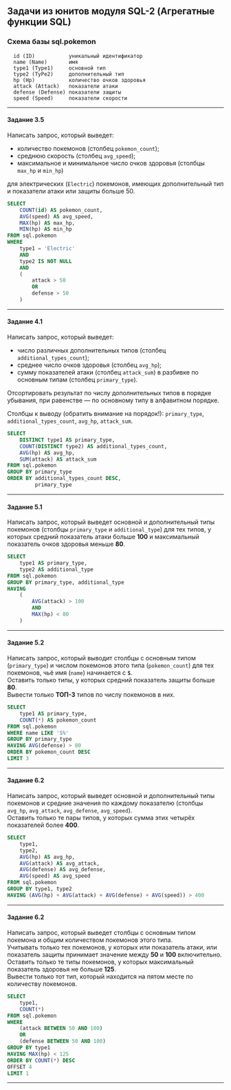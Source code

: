 ## Задачи из юнитов модуля SQL-2 (Агрегатные функции SQL) ##

### Схема базы sql.pokemon ###

      id (ID)           уникальный идентификатор
      name (Name)       имя
      type1 (Type1)     основной тип
      type2 (TyPe2)     дополнительный тип
      hp (Hp)           количество очков здоровья
      attack (Attack)   показатели атаки
      defense (Defense) показатели защиты
      speed (Speed)     показатели скорости

----

#### **Задание 3.5** ####

Написать запрос, который выведет:

- количество покемонов (столбец `pokemon_count`);
- среднюю скорость (столбец `avg_speed`);
- максимальное и минимальное число очков здоровья (столбцы `max_hp` и `min_hp`)

для электрических (`Electric`) покемонов, имеющих дополнительный тип и
показатели атаки или защиты больше 50.

```sql
SELECT
    COUNT(id) AS pokemon_count,
    AVG(speed) AS avg_speed,
    MAX(hp) AS max_hp,
    MIN(hp) AS min_hp
FROM sql.pokemon
WHERE
    type1 = 'Electric'
    AND
    type2 IS NOT NULL
    AND
    (
        attack > 50
        OR
        defense > 50
    )
```

----

#### **Задание 4.1** ####

Написать запрос, который выведет:

- число различных дополнительных типов (столбец `additional_types_count`);
- среднее число очков здоровья (столбец `avg_hp`);
- сумму показателей атаки (столбец `attack_sum`) в разбивке по основным типам
(столбец `primary_type`).

Отсортировать результат по числу дополнительных типов в порядке убывания, при
равенстве&nbsp;&mdash; по основному типу в алфавитном порядке.

Столбцы к выводу (обратить внимание на порядок!): `primary_type`,
`additional_types_count`, `avg_hp`, `attack_sum`.

```sql
SELECT
    DISTINCT type1 AS primary_type,
    COUNT(DISTINCT type2) AS additional_types_count,
    AVG(hp) AS avg_hp,
    SUM(attack) AS attack_sum
FROM sql.pokemon
GROUP BY primary_type
ORDER BY additional_types_count DESC,
         primary_type
```

----

#### **Задание 5.1** ####

Написать запрос, который выведет основной и дополнительный типы покемонов
(столбцы `primary_type` и `additional_type`) для тех типов, у которых средний
показатель атаки больше **100** и максимальный показатель очков здоровья меньше
**80**.

```sql
SELECT
    type1 AS primary_type,
    type2 AS additional_type
FROM sql.pokemon
GROUP BY primary_type, additional_type
HAVING
    (
        AVG(attack) > 100
        AND
        MAX(hp) < 80
    )
```

----

#### **Задание 5.2** ####

Написать запрос, который выводит столбцы с основным типом (`primary_type`) и
числом покемонов этого типа (`pokemon_count`) для тех покемонов, чьё имя
(`name`) начинается с **`S`**.    
Оставить только типы, у которых средний показатель защиты больше **80**.    
Вывести только **ТОП-3** типов по числу покемонов в них.

```sql
SELECT
    type1 AS primary_type,
    COUNT(*) AS pokemon_count
FROM sql.pokemon
WHERE name LIKE 'S%'
GROUP BY primary_type
HAVING AVG(defense) > 80
ORDER BY pokemon_count DESC
LIMIT 3
```

----

#### **Задание 6.2** ####

Написать запрос, который выведет основной и дополнительный типы покемонов и
средние значения по каждому показателю (столбцы `avg_hp`, `avg_attack`,
`avg_defense`, `avg_speed`).    
Оставить только те пары типов, у которых сумма этих четырёх показателей более
**400**.

```sql
SELECT
    type1,
    type2,
    AVG(hp) AS avg_hp,
    AVG(attack) AS avg_attack,
    AVG(defense) AS avg_defense,
    AVG(speed) AS avg_speed
FROM sql.pokemon
GROUP BY type1, type2
HAVING (AVG(hp) + AVG(attack) + AVG(defense) + AVG(speed)) > 400
```

----

#### **Задание 6.2** ####

Написать запрос, который выведет столбцы с основным типом покемона и общим
количеством покемонов этого типа.    
Учитывать только тех покемонов, у которых или показатель атаки, или показатель
защиты принимает значение между **50** и **100** включительно.    
Оставить только те типы покемонов, у которых максимальный показатель здоровья не
больше **125**.    
Вывести только тот тип, который находится на пятом месте по количеству
покемонов.

```sql
SELECT
    type1,
    COUNT(*)
FROM sql.pokemon
WHERE
    (attack BETWEEN 50 AND 100)
    OR
    (defense BETWEEN 50 AND 100)
GROUP BY type1
HAVING MAX(hp) < 125
ORDER BY COUNT(*) DESC
OFFSET 4
LIMIT 1
```

----
